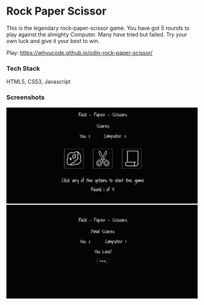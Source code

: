 
# Rock Paper Scissor

This is the legendary rock-paper-scissor game. You have got 5 rounds to play against the almighty Computer. Many have tried but failed. Try your own luck and give it your best to win.

Play: https://whyucode.github.io/odin-rock-paper-scissor/

### Tech Stack

HTML5, CSS3, Javascript


### Screenshots

![](./images/home.png)
![](./images/lose.png)

